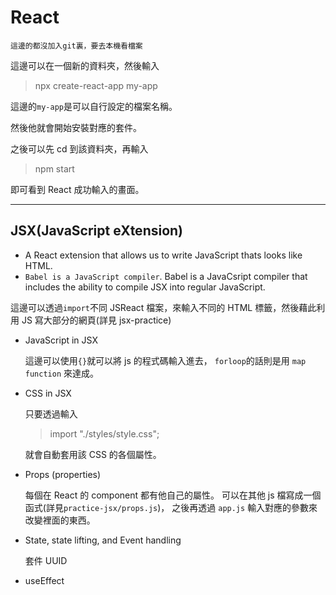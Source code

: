 # React

`這邊的都沒加入git裏，要去本機看檔案`

這邊可以在一個新的資料夾，然後輸入

> npx create-react-app my-app

這邊的`my-app`是可以自行設定的檔案名稱。

然後他就會開始安裝對應的套件。

之後可以先 cd 到該資料夾，再輸入

> npm start

即可看到 React 成功輸入的畫面。

---

## JSX(JavaScript eXtension)

- A React extension that allows us to write JavaScript thats looks like HTML.
- `Babel is a JavaScript compiler`. Babel is a JavaCsript compiler that includes the ability to compile JSX into regular JavaScript.

這邊可以透過`import`不同 JSReact 檔案，來輸入不同的 HTML 標籤，然後藉此利用 JS 寫大部分的網頁(詳見 jsx-practice)

- JavaScript in JSX

  這邊可以使用`{}`就可以將 js 的程式碼輸入進去，
  `forloop`的話則是用 `map function` 來達成。

- CSS in JSX

  只要透過輸入

  > import "./styles/style.css";

  就會自動套用該 CSS 的各個屬性。

- Props (properties)

  每個在 React 的 component 都有他自己的屬性。
  可以在其他 js 檔寫成一個函式(詳見`practice-jsx/props.js`)，
  之後再透過 `app.js` 輸入對應的參數來改變裡面的東西。

- State, state lifting, and Event handling

  套件 UUID

- useEffect
